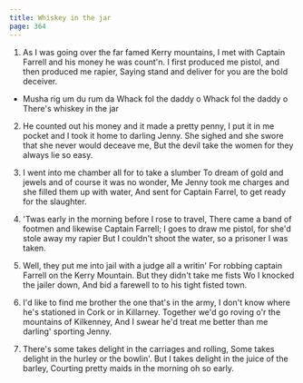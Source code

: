 ```yaml
---
title: Whiskey in the jar
page: 364
---  
```



1.  As I was going over the far famed Kerry mountains,
I met with Captain Farrell and his money he was count'n.
I first produced me pistol, and then produced me rapier,
Saying stand and deliver for you are the bold deceiver.


- Musha rig um du rum da
Whack fol the daddy o
Whack fol the daddy o
There's whiskey in the jar


2. He counted out his money and it made a pretty penny,
I put it in me pocket and I took it home to darling Jenny.
She sighed and she swore that she never would deceave me,
But the devil take the women for they always lie so easy.


3. I went into me chamber all for to take a slumber
To dream of gold and jewels and of course it was no wonder,
Me Jenny took me charges and she filled them up with water,
And sent for Captain Farrel, to get ready for the slaughter.


4. 'Twas early in the morning before I rose to travel,
There came a band of footmen and likewise Captain Farrell;
I goes to draw me pistol, for she'd stole away my rapier
But I couldn't shoot the water, so a prisoner I was taken.


5. Well, they put me into jail 
with a judge all a writin'
For robbing captain Farrell 
on the Kerry Mountain.
But they didn't take me fists 
Wo I knocked the jailer down,
And bid a farewell to 
to his tight fisted town.


6. I'd like to find me brother 
the one that's in the army,
I don't know where he's stationed 
in Cork or in Killarney.
Together we'd go roving
o'r the mountains of Kilkenney,
And I swear he'd treat me better 
than me darling' sporting Jenny.


7. There's some takes delight 
in the carriages and rolling,
Some takes delight 
in the hurley or the bowlin'.
But I takes delight in 
the juice of the barley,
Courting pretty maids in 
the morning oh so early.